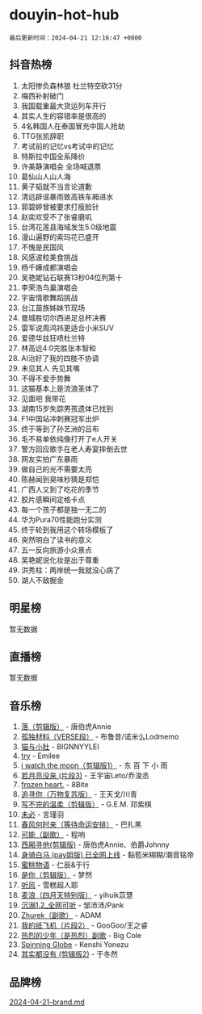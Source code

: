 # douyin-hot-hub

`最后更新时间：2024-04-21 12:16:47 +0800`

## 抖音热榜

1. 太阳惨负森林狼 杜兰特空砍31分
1. 梅西补射破门
1. 我国载重最大货运列车开行
1. 其实人生的容错率是很高的
1. 4名韩国人在泰国冒充中国人抢劫
1. TTG张凯辞职
1. 考试前的记忆vs考试中的记忆
1. 特斯拉中国全系降价
1. 许美静演唱会 全场喊退票
1. 葛仙山人山人海
1. 黄子韬就不当言论道歉
1. 清远辟谣暴雨致高铁车厢进水
1. 郭碧婷曾被要求打瘦脸针
1. 赵奕欢受不了张睿磨叽
1. 台湾花莲县海域发生5.0级地震
1. 漫山遍野的索玛花已盛开
1. 不愧是民国风
1. 风感波粒美食挑战
1. 杨千嬅成都演唱会
1. 吴艳妮钻石联赛13秒04位列第十
1. 李荣浩鸟巢演唱会
1. 宇宙情歌舞蹈挑战
1. 台江苗族姊妹节现场
1. 曼城胜切尔西进足总杯决赛
1. 雷军说周鸿祎更适合小米SUV
1. 爱德华兹狂喷杜兰特
1. 林高远4:0完胜张本智和
1. AI治好了我的四肢不协调
1. 未见其人 先见其嘴
1. 不得不爱手势舞
1. 这猫基本上是流浪圣体了
1. 见面吧 我带花
1. 湖南15岁失踪男孩遗体已找到
1. F1中国站冲刺赛冠军出炉
1. 终于等到了孙艺洲的吕布
1. 毛不易单依纯像打开了e人开关
1. 警方回应歌手在老人寿宴摔倒去世
1. 网友实拍广东暴雨
1. 做自己的光不需要太亮
1. 陈赫闻到臭味秒猜是郑恺
1. 广西人又到了吃花的季节
1. 胶片感瞬间定格卡点
1. 每一个孩子都是独一无二的
1. 华为Pura70性能跑分实测
1. 终于轮到我用这个转场模板了
1. 突然明白了读书的意义
1. 五一反向旅游小众景点
1. 吴艳妮说化妆是出于尊重
1. 洪秀柱：两岸统一我就没心病了
1. 湖人不敌掘金

## 明星榜

暂无数据

## 直播榜

暂无数据

## 音乐榜

1. [落（剪辑版）](https://sf3-cdn-tos.douyinstatic.com/obj/tos-cn-ve-2774/o0h6HvN1BBbli9LtU3i5fQIleBQMF5Cg4TZmmC) - 唐伯虎Annie
1. [孤独材料（VERSE段）](https://sf3-cdn-tos.douyinstatic.com/obj/tos-cn-ve-2774/ocX7glDNHYlwFeYrGQfBZoThtvPWy8tCCEBGKQ) - 布鲁昔/诺米么Lodmemo
1. [猫与小肚](https://sf3-cdn-tos.douyinstatic.com/obj/tos-cn-ve-2774/osZeoClMECgK8DYl6VebABgbchEtPYQjZEnRtd) - BIGNNYYLEI
1. [try](https://sf5-hl-cdn-tos.douyinstatic.com/obj/tos-cn-ve-2774/oMCYLreazYIFEgVb1vQdrJnJTbe8DDfiCA6gKw) - Emilee
1. [i watch the moon（剪辑版1）](https://sf3-cdn-tos.douyinstatic.com/obj/tos-cn-ve-2774/o0I9mSChzHZANMJIEBfkCQzzg6N5WAcVtqft9P) - 东 百 下 小 雨
1. [若月亮没来 (片段3)](https://sf5-hl-cdn-tos.douyinstatic.com/obj/tos-cn-ve-2774/okfyEUsGW1B1ovJi5JiN9IjvAT2lMwA054GoEB) - 王宇宙Leto/乔浚丞
1. [frozen heart.](https://sf3-cdn-tos.douyinstatic.com/obj/tos-cn-ve-2774/oIIWJfyjIACZA9zQMtnJ6hQQhFC4vhCupoRBsO) - 8Bite
1. [追寻你（万物复苏版）](https://sf5-hl-cdn-tos.douyinstatic.com/obj/tos-cn-ve-2774/oYeAZJsbjIDit9APmBg8u6uDUQnHmoCf3gbo74) - 王天戈/川青
1. [写不完的温柔（剪辑版）](https://sf5-hl-cdn-tos.douyinstatic.com/obj/tos-cn-ve-2774/oYBzzZQJ233GfwkemJJffAIWgeIYrjZfWhHTcG) - G.E.M. 邓紫棋
1. [未必](https://sf6-cdn-tos.douyinstatic.com/obj/tos-cn-ve-2774/ogntQMFnKQDZUgTCYuJgfLEtleYZZFxBQqhhFB) - 言瑾羽
1. [春风何时来（等待命运安排）](https://sf5-hl-cdn-tos.douyinstatic.com/obj/tos-cn-ve-2774/oICBNbD3gelMfB4WgiD1KI2jQtXZE2FgHLwtsl) - 巴扎黑
1. [可能（副歌）](https://sf5-hl-cdn-tos.douyinstatic.com/obj/tos-cn-ve-2774/cde1731888894259b333569393c2fb51) - 程响
1. [西厢寻他(剪辑版)](https://sf5-hl-cdn-tos.douyinstatic.com/obj/tos-cn-ve-2774/oUsAVfAQKlRNxEv5qxvIB8o5qmIWUcXbzJKJhw) - 唐伯虎Annie、伯爵Johnny
1. [身骑白马 (pay姐版) 已全网上线](https://sf3-cdn-tos.douyinstatic.com/obj/tos-cn-ve-2774/oQLO5ZgLsFkaDhdIIveF2zUCgfweY0gWaH4AQG) - 黏苞米糊糊/潮音铭帝
1. [蜜桃物语](https://sf5-hl-cdn-tos.douyinstatic.com/obj/tos-cn-ve-2774/oIhOSCZtIACtYU4XQkngiW9kCBfVD1Fz9IYeqL) - 仁辰&于行
1. [是你（剪辑版）](https://sf3-cdn-tos.douyinstatic.com/obj/tos-cn-ve-2774/46019dae783c4c969944217fe1cfafc4) - 梦然
1. [听风](https://sf6-cdn-tos.douyinstatic.com/obj/tos-cn-ve-2774/oAPa3yDDDIZygYzQdBemCAIngcCeEARgbQDtJC) - 雪糕超人耶
1. [麦浪（四月天特别版）](https://sf5-hl-cdn-tos.douyinstatic.com/obj/tos-cn-ve-2774/26f5501a6547411fa3fbedc592fed0ad) - yihuik苡慧
1. [沉溺1.2_全网可听](https://sf3-cdn-tos.douyinstatic.com/obj/tos-cn-ve-2774/ok2QoiBqsWAX9McZmWiI9gAB0EzwD4Xj6yfmtH) - 邹沛沛/Pank
1. [Zhurek（副歌）](https://sf5-hl-cdn-tos.douyinstatic.com/obj/tos-cn-ve-2774/ooQm8FBZQDlf0btEYgVpCcSCQfrdJGBEKZYBGS) - ADAM
1. [我的纸飞机（片段2）](https://sf27-cdn-tos.douyinstatic.com/obj/tos-cn-ve-2774/oM2ZrKcg2CD5AeRB2gkeXOFB1IxAGJdZPazYHf) - GooGoo/王之睿
1. [热烈的少年（是热烈）副歌](https://sf3-cdn-tos.douyinstatic.com/obj/tos-cn-ve-2774/owVNI0CLDAUMtSz6TEYvfFBFL4UDFFhLfgK8fa) - Big Cole
1. [Spinning Globe](https://sf5-hl-cdn-tos.douyinstatic.com/obj/tos-cn-ve-2774/oAYhDobngQZXzvJaWpxueRR0jC4FZDexedXDYA) - Kenshi Yonezu
1. [其实都没有 (剪辑版2)](https://sf3-cdn-tos.douyinstatic.com/obj/tos-cn-ve-2774/oEBNQenHZtBhxYjGgUDQk0BCHTigQafgFlbQ7k) - 于冬然

## 品牌榜

[2024-04-21-brand.md](2024-04-21-brand.md)
